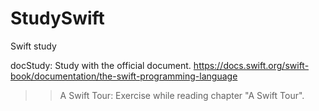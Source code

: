 # StudySwift
Swift study

docStudy: Study with the official document.
https://docs.swift.org/swift-book/documentation/the-swift-programming-language
>> A Swift Tour: Exercise while reading chapter "A Swift Tour". 
